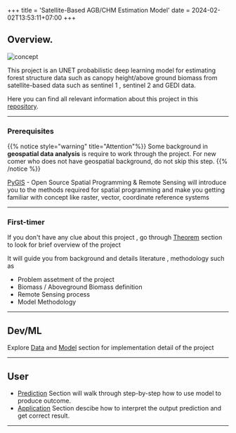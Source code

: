 +++
title = 'Satellite-Based AGB/CHM Estimation Model​'
date = 2024-02-02T13:53:11+07:00
+++

## Overview. 

![concept](/concept.png)


This project is an UNET probabilistic deep learning model for estimating forest structure data such as canopy height/above ground biomass from satellite-based data such as sentinel 1 , sentinel 2 and GEDI data. 

Here you can find all relevant information about this project in this [repository](https://gitlab.com/cloud_arv/agritech/varuna-ml/unet_canopyheight_estimation).

-----------------

### Prerequisites

{{% notice style="warning" title="Attention"%}}
Some background in **geospatial data analysis** is require to work through the project. For new comer who does not have geospatial background, do not skip this step.
{{% /notice %}}



[PyGIS](https://pygis.io/docs/a_intro.html)  - Open Source Spatial Programming & Remote Sensing will introduce you to the methods required for spatial programming and make you getting familiar with concept like raster, vector, coordinate reference systems

------

### First-timer
If you don't have any clue about this project , go through  [Theorem](/Theorem/) section to look for brief overview of the project<br> 

It will guide you from background and details literature , methodology such as

- Problem assetment of the project
- Biomass / Aboveground Biomass definition
- Remote Sensing process
- Model Methodology


-----------------

## Dev/ML
 Explore [Data](/Data/)  and [Model](/Model/)  section for implementation detail of the project

-----------------

## User 
- [Prediction](/model/tutorials/prediction/)  Section will walk through step-by-step how to use model to produce outcome.
- [Application](/Application/)  Section descibe how to interpret the output prediction and get correct result.

-----------------